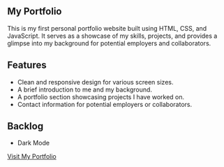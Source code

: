 ## My Portfolio

This is my first personal portfolio website built using HTML, CSS, and JavaScript. It serves as a showcase of my skills, projects, and provides a glimpse into my background for potential employers and collaborators.

## Features

- Clean and responsive design for various screen sizes.
- A brief introduction to me and my background.
- A portfolio section showcasing projects I have worked on.
- Contact information for potential employers or collaborators.

## Backlog

- Dark Mode

[Visit My Portfolio](https://my-portfolio-diogo.netlify.app/)


